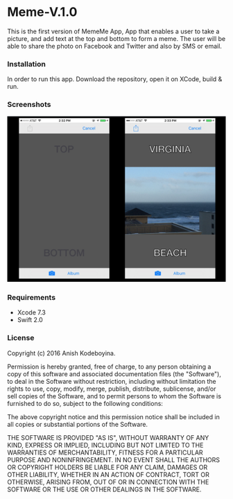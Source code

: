 # Meme-V.1.0

This is the first version of MemeMe App, App that enables a user to take a picture, and add text at the top and bottom to form a meme. The user will be able to share the photo on Facebook and Twitter and also by SMS or email.

### Installation

In order to run this app. Download the repository, open it on XCode, build & run.

### Screenshots
![alt tag](https://github.com/kak2008/Meme-V.1.0/blob/master/Screen%20Shots/Screen%20Shot%202016-08-04%20at%201.51.09%20AM.png
)

### Requirements

* Xcode 7.3
* Swift 2.0

### License

Copyright (c) 2016 Anish Kodeboyina.

Permission is hereby granted, free of charge, to any person obtaining a copy of this software and associated documentation files (the "Software"), to deal in the Software without restriction, including without limitation the rights to use, copy, modify, merge, publish, distribute, sublicense, and/or sell copies of the Software, and to permit persons to whom the Software is furnished to do so, subject to the following conditions:

The above copyright notice and this permission notice shall be included in all copies or substantial portions of the Software.

THE SOFTWARE IS PROVIDED "AS IS", WITHOUT WARRANTY OF ANY KIND, EXPRESS OR IMPLIED, INCLUDING BUT NOT LIMITED TO THE WARRANTIES OF MERCHANTABILITY, FITNESS FOR A PARTICULAR PURPOSE AND NONINFRINGEMENT. IN NO EVENT SHALL THE AUTHORS OR COPYRIGHT HOLDERS BE LIABLE FOR ANY CLAIM, DAMAGES OR OTHER LIABILITY, WHETHER IN AN ACTION OF CONTRACT, TORT OR OTHERWISE, ARISING FROM, OUT OF OR IN CONNECTION WITH THE SOFTWARE OR THE USE OR OTHER DEALINGS IN THE SOFTWARE.
